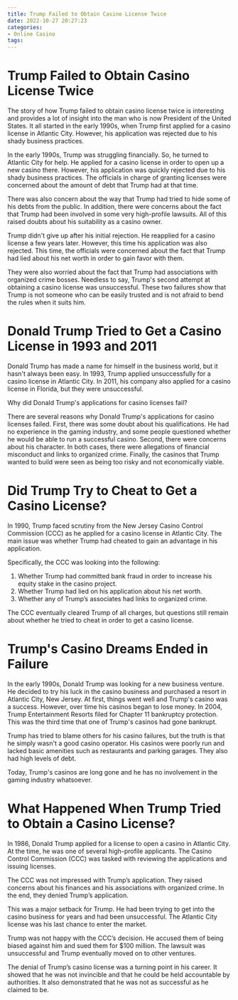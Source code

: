 ```yaml
---
title: Trump Failed to Obtain Casino License Twice
date: 2022-10-27 20:27:23
categories:
- Online Casino
tags:
---
```



#  Trump Failed to Obtain Casino License Twice

The story of how Trump failed to obtain casino license twice is interesting and provides a lot of insight into the man who is now President of the United States. It all started in the early 1990s, when Trump first applied for a casino license in Atlantic City. However, his application was rejected due to his shady business practices.

In the early 1990s, Trump was struggling financially. So, he turned to Atlantic City for help. He applied for a casino license in order to open up a new casino there. However, his application was quickly rejected due to his shady business practices. The officials in charge of granting licenses were concerned about the amount of debt that Trump had at that time.

There was also concern about the way that Trump had tried to hide some of his debts from the public. In addition, there were concerns about the fact that Trump had been involved in some very high-profile lawsuits. All of this raised doubts about his suitability as a casino owner.

Trump didn't give up after his initial rejection. He reapplied for a casino license a few years later. However, this time his application was also rejected. This time, the officials were concerned about the fact that Trump had lied about his net worth in order to gain favor with them.

They were also worried about the fact that Trump had associations with organized crime bosses. Needless to say, Trump's second attempt at obtaining a casino license was unsuccessful. These two failures show that Trump is not someone who can be easily trusted and is not afraid to bend the rules when it suits him.

#  Donald Trump Tried to Get a Casino License in 1993 and 2011

Donald Trump has made a name for himself in the business world, but it hasn't always been easy. In 1993, Trump applied unsuccessfully for a casino license in Atlantic City. In 2011, his company also applied for a casino license in Florida, but they were unsuccessful.

Why did Donald Trump's applications for casino licenses fail?

There are several reasons why Donald Trump's applications for casino licenses failed. First, there was some doubt about his qualifications. He had no experience in the gaming industry, and some people questioned whether he would be able to run a successful casino. Second, there were concerns about his character. In both cases, there were allegations of financial misconduct and links to organized crime. Finally, the casinos that Trump wanted to build were seen as being too risky and not economically viable.

#  Did Trump Try to Cheat to Get a Casino License?

In 1990, Trump faced scrutiny from the New Jersey Casino Control Commission (CCC) as he applied for a casino license in Atlantic City. The main issue was whether Trump had cheated to gain an advantage in his application.

Specifically, the CCC was looking into the following:

1. Whether Trump had committed bank fraud in order to increase his equity stake in the casino project.
2. Whether Trump had lied on his application about his net worth.
3. Whether any of Trump’s associates had links to organized crime.

The CCC eventually cleared Trump of all charges, but questions still remain about whether he tried to cheat in order to get a casino license.

#  Trump's Casino Dreams Ended in Failure

In the early 1990s, Donald Trump was looking for a new business venture. He decided to try his luck in the casino business and purchased a resort in Atlantic City, New Jersey. At first, things went well and Trump's casino was a success. However, over time his casinos began to lose money. In 2004, Trump Entertainment Resorts filed for Chapter 11 bankruptcy protection. This was the third time that one of Trump's casinos had gone bankrupt.

Trump has tried to blame others for his casino failures, but the truth is that he simply wasn't a good casino operator. His casinos were poorly run and lacked basic amenities such as restaurants and parking garages. They also had high levels of debt.

Today, Trump's casinos are long gone and he has no involvement in the gaming industry whatsoever.

#  What Happened When Trump Tried to Obtain a Casino License?

In 1986, Donald Trump applied for a license to open a casino in Atlantic City. At the time, he was one of several high-profile applicants. The Casino Control Commission (CCC) was tasked with reviewing the applications and issuing licenses.

The CCC was not impressed with Trump’s application. They raised concerns about his finances and his associations with organized crime. In the end, they denied Trump’s application.

This was a major setback for Trump. He had been trying to get into the casino business for years and had been unsuccessful. The Atlantic City license was his last chance to enter the market.

Trump was not happy with the CCC’s decision. He accused them of being biased against him and sued them for $100 million. The lawsuit was unsuccessful and Trump eventually moved on to other ventures.

The denial of Trump’s casino license was a turning point in his career. It showed that he was not invincible and that he could be held accountable by authorities. It also demonstrated that he was not as successful as he claimed to be.